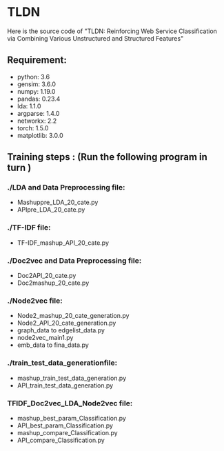 # TLDN
Here is the source code of "TLDN: Reinforcing Web Service Classification via Combining Various Unstructured and Structured Features"

## Requirement:
* python: 3.6
* gensim: 3.6.0
* numpy: 1.19.0
* pandas: 0.23.4
* lda: 1.1.0
* argparse: 1.4.0
* networkx: 2.2
* torch: 1.5.0
* matplotlib: 3.0.0

## Training steps : (Run the following program in turn )

### ./LDA and Data Preprocessing file:
* Mashuppre_LDA_20_cate.py
* APIpre_LDA_20_cate.py

### ./TF-IDF file:
* TF-IDF_mashup_API_20_cate.py

### ./Doc2vec and Data Preprocessing file:
* Doc2API_20_cate.py
* Doc2mashup_20_cate.py

### ./Node2vec file:
* Node2_mashup_20_cate_generation.py
* Node2_API_20_cate_generation.py
* graph_data to edgelist_data.py
* node2vec_main1.py
* emb_data to fina_data.py

### ./train_test_data_generationfile:
* mashup_train_test_data_generation.py
* API_train_test_data_generation.py

### TFIDF_Doc2vec_LDA_Node2vec file:
* mashup_best_param_Classification.py
* API_best_param_Classification.py
* mashup_compare_Classification.py
* API_compare_Classification.py
